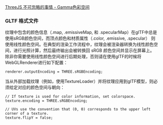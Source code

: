 <a href="https://cloud.tencent.com/developer/article/1543647">ThreeJS 不可忽略的事情 - Gamma色彩空间</a>

### GLTF 格式文件

纹理中包含的颜色信息（.map, .emissiveMap, 和 .specularMap）在glTF中总是使用sRGB颜色空间，而顶点颜色和材质属性（.color, .emissive, .specular） 则使用线性颜色空间。在典型的渲染工作流程中，纹理会被渲染器转换为线性颜色空间，进行光照计算，然后最终输出会被转换回 sRGB 颜色空间并显示在屏幕上。除非你需要使用线性颜色空间进行后期处理，否则请在使用glTF的时候将WebGLRenderer进行如下配置：

```
renderer.outputEncoding = THREE.sRGBEncoding;
```

当从外部加载纹理（例如，使用TextureLoader）并将纹理应用到glTF模型，则必须给定对应的颜色空间与朝向：

```
// If texture is used for color information, set colorspace.
texture.encoding = THREE.sRGBEncoding;

// UVs use the convention that (0, 0) corresponds to the upper left corner of a texture.
texture.flipY = false;
```
